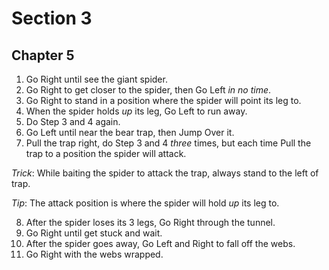 # Section 3

## Chapter 5

1. Go Right until see the giant spider.
2. Go Right to get closer to the spider, then Go Left _in no time_.
3. Go Right to stand in a position where the spider will point its leg to.
4. When the spider holds _up_ its leg, Go Left to run away.
5. Do Step 3 and 4 again.
6. Go Left until near the bear trap, then Jump Over it.
7. Pull the trap right, do Step 3 and 4 _three_ times, but each time Pull the trap to a position the spider will attack.

_Trick_: While baiting the spider to attack the trap, always stand to the left of trap.

_Tip_: The attack position is where the spider will hold _up_ its leg to.

8. After the spider loses its 3 legs, Go Right through the tunnel.
9. Go Right until get stuck and wait.
10. After the spider goes away, Go Left and Right to fall off the webs.
11. Go Right with the webs wrapped.
